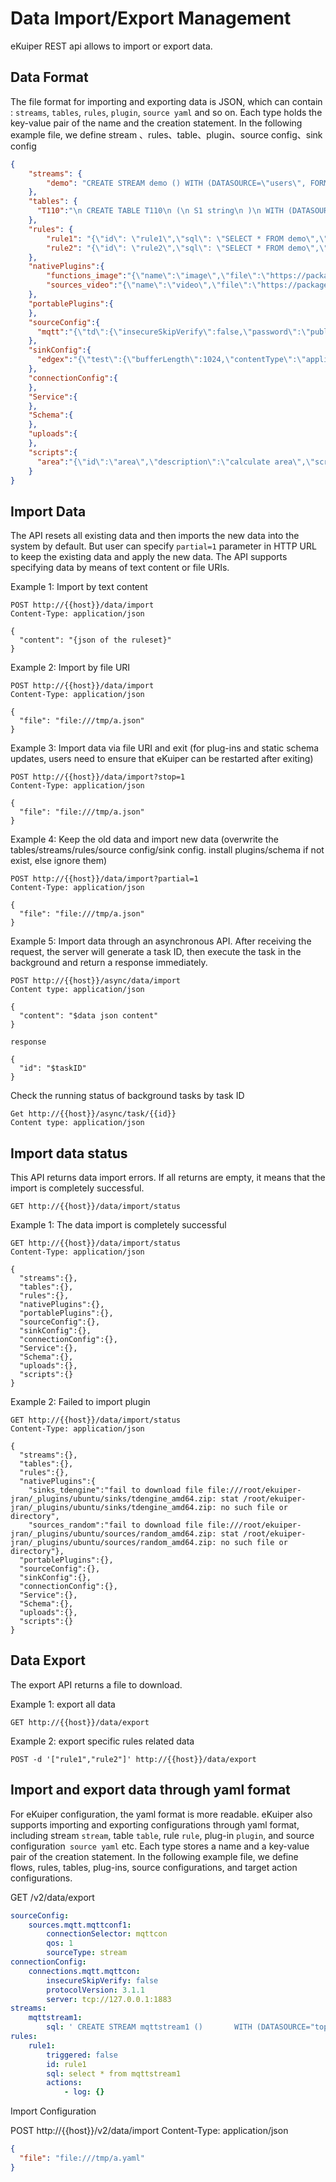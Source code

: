 # Data Import/Export Management

eKuiper REST api allows to import or export data.

## Data Format

The file format for importing and exporting data is JSON, which can contain : `streams`, `tables`, `rules`, `plugin`, `source yaml` and so on. Each type holds the key-value pair of the name and the creation statement. In the following example file, we define stream 、rules、table、plugin、source config、sink config

```json
{
    "streams": {
        "demo": "CREATE STREAM demo () WITH (DATASOURCE=\"users\", FORMAT=\"JSON\")"
    },
    "tables": {
      "T110":"\n CREATE TABLE T110\n (\n S1 string\n )\n WITH (DATASOURCE=\"test.json\", FORMAT=\"json\", TYPE=\"file\", KIND=\"scan\", );\n "
    },
    "rules": {
        "rule1": "{\"id\": \"rule1\",\"sql\": \"SELECT * FROM demo\",\"actions\": [{\"log\": {}}]}",
        "rule2": "{\"id\": \"rule2\",\"sql\": \"SELECT * FROM demo\",\"actions\": [{  \"log\": {}}]}"
    },
    "nativePlugins":{
        "functions_image":"{\"name\":\"image\",\"file\":\"https://packages.emqx.net/kuiper-plugins/1.8.1/debian/functions/image_amd64.zip\",\"shellParas\":[]}",
        "sources_video":"{\"name\":\"video\",\"file\":\"https://packages.emqx.net/kuiper-plugins/1.8.1/debian/sources/video_amd64.zip\",\"shellParas\":[]}"
    },
    "portablePlugins":{
    },
    "sourceConfig":{
      "mqtt":"{\"td\":{\"insecureSkipVerify\":false,\"password\":\"public\",\"protocolVersion\":\"3.1.1\",\"qos\":1,\"server\":\"tcp://broker.emqx.io:1883\",\"username\":\"admin\"},\"test\":{\"insecureSkipVerify\":false,\"password\":\"public\",\"protocolVersion\":\"3.1.1\",\"qos\":1,\"server\":\"tcp://127.0.0.1:1883\",\"username\":\"admin\"}}"
    },
    "sinkConfig":{
      "edgex":"{\"test\":{\"bufferLength\":1024,\"contentType\":\"application/json\",\"enableCache\":false,\"format\":\"json\",\"messageType\":\"event\",\"omitIfEmpty\":false,\"port\":6379,\"protocol\":\"redis\",\"sendSingle\":true,\"server\":\"localhost\",\"topic\":\"application\",\"type\":\"redis\"}}"
    },
    "connectionConfig":{
    },
    "Service":{
    },
    "Schema":{
    },
    "uploads":{
    },
    "scripts":{
      "area":"{\"id\":\"area\",\"description\":\"calculate area\",\"script\":\"function area(x, y) { return x * y; }\",\"isAgg\":false}"
    }
}
```

## Import Data

The API resets all existing data and then imports the new data into the system by default. But user can specify ``partial=1`` parameter in HTTP URL to keep the existing data and apply the new data.
The API supports specifying data by means of text content or file URIs.

Example 1: Import by text content

```shell
POST http://{{host}}/data/import
Content-Type: application/json

{
  "content": "{json of the ruleset}"
}
```

Example 2: Import by file URI

```shell
POST http://{{host}}/data/import
Content-Type: application/json

{
  "file": "file:///tmp/a.json"
}
```

Example 3: Import data via file URI and exit (for plug-ins and static schema updates, users need to ensure that eKuiper can be restarted after exiting)

```shell
POST http://{{host}}/data/import?stop=1
Content-Type: application/json

{
  "file": "file:///tmp/a.json"
}
```

Example 4: Keep the old data and import new data (overwrite the tables/streams/rules/source config/sink config. install plugins/schema if not exist, else ignore them)

```shell
POST http://{{host}}/data/import?partial=1
Content-Type: application/json

{
  "file": "file:///tmp/a.json"
}
```

Example 5: Import data through an asynchronous API. After receiving the request, the server will generate a task ID, then execute the task in the background and return a response immediately.

```` shell
POST http://{{host}}/async/data/import
Content type: application/json

{
  "content": "$data json content"
}

response

{
  "id": "$taskID"
}
````

Check the running status of background tasks by task ID

```` shell
Get http://{{host}}/async/task/{{id}}
Content type: application/json
````

## Import data status

This API returns data import errors. If all returns are empty, it means that the import is completely successful.

```shell
GET http://{{host}}/data/import/status
```

Example 1: The data import is completely successful

```shell
GET http://{{host}}/data/import/status
Content-Type: application/json

{
  "streams":{},
  "tables":{},
  "rules":{},
  "nativePlugins":{},
  "portablePlugins":{},
  "sourceConfig":{},
  "sinkConfig":{},
  "connectionConfig":{},
  "Service":{},
  "Schema":{},
  "uploads":{},
  "scripts":{}
}

```

Example 2: Failed to import plugin

```shell
GET http://{{host}}/data/import/status
Content-Type: application/json

{
  "streams":{},
  "tables":{},
  "rules":{},
  "nativePlugins":{  
    "sinks_tdengine":"fail to download file file:///root/ekuiper-jran/_plugins/ubuntu/sinks/tdengine_amd64.zip: stat /root/ekuiper-jran/_plugins/ubuntu/sinks/tdengine_amd64.zip: no such file or directory",
    "sources_random":"fail to download file file:///root/ekuiper-jran/_plugins/ubuntu/sources/random_amd64.zip: stat /root/ekuiper-jran/_plugins/ubuntu/sources/random_amd64.zip: no such file or directory"},
  "portablePlugins":{},
  "sourceConfig":{},
  "sinkConfig":{},
  "connectionConfig":{},
  "Service":{},
  "Schema":{},
  "uploads":{},
  "scripts":{}
}
```

## Data Export

The export API returns a file to download.

Example 1: export all data

```shell
GET http://{{host}}/data/export
```

Example 2: export specific rules related data

```shell
POST -d '["rule1","rule2"]' http://{{host}}/data/export
```

## Import and export data through yaml format

For eKuiper configuration, the yaml format is more readable. eKuiper also supports importing and exporting configurations through yaml format, including stream `stream`, table `table`, rule `rule`, plug-in `plugin`, and source configuration` source yaml` etc. Each type stores a name and a key-value pair of the creation statement. In the following example file, we define flows, rules, tables, plug-ins, source configurations, and target action configurations.

GET /v2/data/export

```yaml
sourceConfig:
    sources.mqtt.mqttconf1:
        connectionSelector: mqttcon
        qos: 1
        sourceType: stream
connectionConfig:
    connections.mqtt.mqttcon:
        insecureSkipVerify: false
        protocolVersion: 3.1.1
        server: tcp://127.0.0.1:1883
streams:
    mqttstream1:
        sql: ' CREATE STREAM mqttstream1 ()       WITH (DATASOURCE="topic1", FORMAT="json", CONF_KEY="mqttconf1", TYPE="mqtt", SHARED="false", );'
rules:
    rule1:
        triggered: false
        id: rule1
        sql: select * from mqttstream1
        actions:
            - log: {}
```

Import Configuration

POST http://{{host}}/v2/data/import
Content-Type: application/json

```json
{
  "file": "file:///tmp/a.yaml"
}
```
